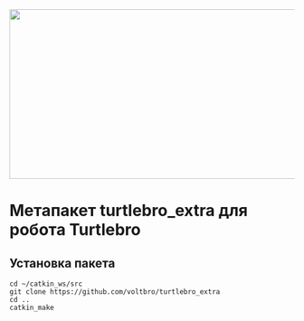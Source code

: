 <img src="https://user-images.githubusercontent.com/57194638/201707251-5aa29404-2494-4e16-be4a-0cd821a1c0d9.png" width="800" height="300">

#  Метапакет turtlebro_extra для робота Turtlebro


## Установка пакета

```
cd ~/catkin_ws/src
git clone https://github.com/voltbro/turtlebro_extra
cd ..
catkin_make
```


